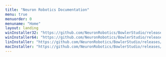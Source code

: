 ```yaml
---
title: "Neuron Robotics Documentation"
menu: true
menuorder: 0
menuname: "Home"
layout: landing
winInstaller32: "https://github.com/NeuronRobotics/BowlerStudio/releases/download/0.5.2/Windows-32-BowlerStudio-0.5.2.exe"
winInstaller64: "https://github.com/NeuronRobotics/BowlerStudio/releases/download/0.5.2/Windows-64-BowlerStudio-0.5.2.exe"
linInstaller: "https://github.com/NeuronRobotics/BowlerStudio/releases/download/0.5.2/Ubuntu-BowlerStudio-0.5.2.deb"
macInstaller: "https://github.com/NeuronRobotics/BowlerStudio/releases/download/0.5.2/MacOSX-BowlerStudio-0.5.2.zip"
---
```


